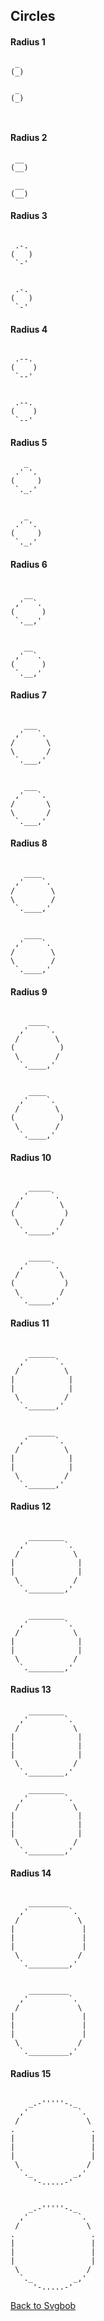 ## Circles

#### Radius 1

<div class="side-to-side">
<div>

```none
 _
(_)

```
</div>
<div>

```bob
 _
(_)

```
</div>
</div>

<div class="side-to-side">
<div>

```none

```
</div>
<div>

```bob

```
</div>
</div>


#### Radius 2

<div class="side-to-side">
<div>

```none
 __
(__)

```
</div>
<div>

```bob
 __
(__)

```
</div>
</div>


#### Radius 3

<div class="side-to-side">
<div>

```none

 .-.
(   )
 `-'

```
</div>
<div>

```bob

 .-.
(   )
 `-'

```
</div>
</div>

#### Radius 4

<div class="side-to-side">
<div>

```none

 .--.
(    )
 `--'

```
</div>
<div>

```bob

 .--.
(    )
 `--'
```
</div>
</div>

#### Radius 5

<div class="side-to-side">
<div>

```none
   _
 .' '.
(     )
 `._.'

```
</div>
<div>

```bob

   _
 .' '.
(     )
 `._.'

```
</div>
</div>

#### Radius 6

<div class="side-to-side">
<div>

```none

   __
 ,'  `.
(      )
 `.__,'

```
</div>
<div>

```bob

   __
 ,'  `.
(      )
 `.__,'

```
</div>
</div>

#### Radius 7

<div class="side-to-side">
<div>

```none

   ___
 ,'   `.
/       \
\       /
 `.___,'

```
</div>
<div>

```bob

   ___
 ,'   `.
/       \
\       /
 `.___,'

```
</div>
</div>

#### Radius 8

<div class="side-to-side">
<div>

```none

   ____
 ,'    `.
/        \
\        /
 `.____,'

```
</div>
<div>

```bob

   ____
 ,'    `.
/        \
\        /
 `.____,'

```
</div>
</div>

#### Radius 9

<div class="side-to-side">
<div>

```none

    ____
  ,'    `.
 /        \
(          )
 \        /
  `.____,'

```
</div>
<div>

```bob

    ____
  ,'    `.
 /        \
(          )
 \        /
  `.____,'

```
</div>
</div>

#### Radius 10

<div class="side-to-side">
<div>

```none

    _____
  ,'     `.
 /         \
(           )
 \         /
  `._____,'

```
</div>
<div>

```bob

    _____
  ,'     `.
 /         \
(           )
 \         /
  `._____,'

```
</div>
</div>

#### Radius 11


<div class="side-to-side">
<div>

```none

    ______
  ,'      `.
 /          \
|            |
|            |
 \          /
  `.______,'

```
</div>
<div>

```bob

    ______
  ,'      `.
 /          \
|            |
|            |
 \          /
  `.______,'

```
</div>
</div>

#### Radius 12

<div class="side-to-side">
<div>

```none

    ________
  ,'        `.
 /            \
|              |
|              |
 \            /
  `.________,'

```
</div>
<div>

```bob

    ________
  ,'        `.
 /            \
|              |
|              |
 \            /
  `.________,'

```
</div>
</div>

#### Radius 13

<div class="side-to-side">
<div>

```none
    ________
  ,'        `.
 /            \
|              |
|              |
|              |
 \            /
  `.________,'

```
</div>
<div>

```bob
    ________
  ,'        `.
 /            \
|              |
|              |
|              |
 \            /
  `.________,'

```
</div>
</div>

#### Radius 14

<div class="side-to-side">
<div>

```none

    _________
  ,'         `.
 /             \
|               |
|               |
|               |
 \             /
  `._________,'

```
</div>
<div>

```bob

    _________
  ,'         `.
 /             \
|               |
|               |
|               |
 \             /
  `._________,'
```
</div>
</div>

#### Radius 15

<div class="side-to-side">
<div>

```none

    _.-'''''-._
  ,'           `.
 /               \
.                 .
|                 |
|                 |
|                 |
 \               /
  `._         _,'
     '-.....-'

```
</div>
<div>

```bob

    _.-'''''-._
  ,'           `.
 /               \
.                 .
|                 |
|                 |
|                 |
 \               /
  `._         _,'
     '-.....-'

```
</div>
</div>

[Back to Svgbob](../Svgbob.md)
